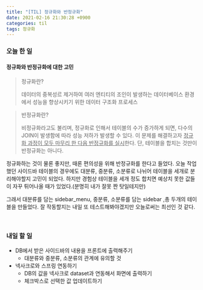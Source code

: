 ```yaml
---
title: "[TIL] 정규화와 반정규화"
date: 2021-02-16 21:30:28 +0900
categories: til
tags: 정규화
---
```


### 오늘 한 일

#### 정규화와 반정규화에 대한 고민

> 정규화란?
>
> 데이터의 중복성르 제거하여 여러 엔티티의 조인이 발생하는 데이터베이스 환경에서 성능을 향상시키기 위한 데이터 구조화 프로세스

> 반정규화란?
>
> 비정규화라고도 불리며, 정규화로 인해서 테이블의 수가 증가하게 되면, 다수의 JOIN이 발생함에 따라 성능 저하가 발생할 수 있다. 이 문제를 해결하고자 <u>정규화 과정이 모두 마무리 한 다음 반정규화를 실시</u>한다. 단, 테이블을 합치는 것만이 반정규화는 아니다.



정규화하는 것이 물론 좋지만, 때론 편의성을 위해 반정규화를 한다고 들었다. 오늘 작업했던 사이드바 테이블의 경우에도 대분류, 중분류, 소분류로 나뉘어 테이블을 세개로 분리해야할지 고민이 되었다. 하지만 경험상 테이블을 세개 정도 합치면 예상치 못한 값들이 자꾸 튀어나올 때가 있었다.(분명히 내가 잘못 짠 탓일테지만)

그래서 대분류를 담는 sidebar_menu, 중분류, 소분류를 담는 sidebar ,총 두개의 테이블을 만들었다. 잘 작동할지는 내일 또 테스트해봐야겠지만 오늘로써는 최선인 것 같다.



<br>

### 내일 할 일

- DB에서 받은 사이드바의 내용을 프론트에 출력해주기
  - 대분류와 중분류, 소분류의 관계에 유의할 것
- 넥사크로와 스프링 연동하기
  - DB의 값을 넥사크로 dataset과 연동해서 화면에 출력하기
  - 체크박스로 선택한 값 업데이트하기
